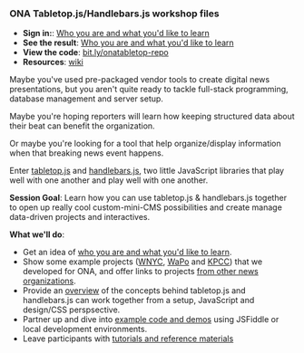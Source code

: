 ### ONA Tabletop.js/Handlebars.js workshop files

* **Sign in:**: [Who you are and what you'd like to learn](http://bit.ly/onatabletop)
* **See the result**: [Who you are and what you'd like to learn](http://www.projects.chrislkeller.com/demos/ona-workshop/3-getting-more-awesome/)
* **View the code**: [bit.ly/onatabletop-repo](http://bit.ly/onatabletop-repo)
* **Resources**: [wiki](https://github.com/chrislkeller/ona-workshop/wiki)

Maybe you've used pre-packaged vendor tools to create digital news presentations, but you aren't quite ready to tackle full-stack programming, database management and server setup.

Maybe you're hoping reporters will learn how keeping structured data about their beat can benefit the organization.

Or maybe you're looking for a tool that help organize/display information when that breaking news event happens.

Enter [tabletop.js](https://github.com/jsoma/tabletop) and [handlebars.js](http://handlebarsjs.com/), two little JavaScript libraries that play well with one another and play well with one another.

**Session Goal**: Learn how you can use tabletop.js & handlebars.js together to open up really cool custom-mini-CMS possibilities and create manage data-driven projects and interactives.

**What we'll do**:

* Get an idea of [who you are and what you'd like to learn](http://bit.ly/onatabletop).
* Show some example projects ([WNYC](http://project.wnyc.org/ona-handlebars-demo/), [WaPo](http://wpona.com/) and [KPCC](http://www.projects.chrislkeller.com/demos/ona-workshop/3-getting-awesome-with-the-styles/)) that we developed for ONA, and offer links to projects [from other news organizations](https://github.com/chrislkeller/ona-workshop/wiki/Project-Examples).
* Provide an [overview](https://github.com/chrislkeller/ona-workshop/wiki/Getting-Started) of the concepts behind tabletop.js and handlebars.js can work together from a setup, JavaScript and design/CSS perspsective.
* Partner up and dive into [example code and demos](https://github.com/chrislkeller/ona-workshop/wiki/Links-to-Demos) using JSFiddle or local development environments.
* Leave participants with [tutorials and reference materials](https://github.com/chrislkeller/ona-workshop/wiki/Tutorials-and-Reference)